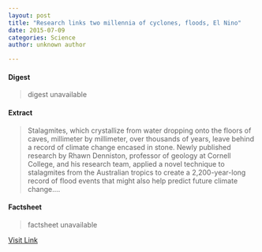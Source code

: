 ```yaml
---
layout: post
title: "Research links two millennia of cyclones, floods, El Nino"
date: 2015-07-09
categories: Science
author: unknown author

---
```



#### Digest
>digest unavailable

#### Extract
>Stalagmites, which crystallize from water dropping onto the floors of caves, millimeter by millimeter, over thousands of years, leave behind a record of climate change encased in stone. Newly published research by Rhawn Denniston, professor of geology at Cornell College, and his research team, applied a novel technique to stalagmites from the Australian tropics to create a 2,200-year-long record of flood events that might also help predict future climate change....

#### Factsheet
>factsheet unavailable

[Visit Link](http://phys.org/news347003951.html)


